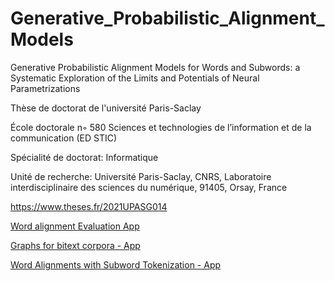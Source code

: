 # Generative_Probabilistic_Alignment_Models
Generative Probabilistic Alignment Models for Words and Subwords: a Systematic Exploration of the Limits and Potentials of Neural Parametrizations

Thèse de doctorat de l'université Paris-Saclay

École doctorale n◦ 580 Sciences et technologies de l’information et de la communication (ED STIC)

Spécialité de doctorat: Informatique

Unité de recherche: Université Paris-Saclay, CNRS, Laboratoire interdisciplinaire des sciences du numérique, 91405, Orsay, France

https://www.theses.fr/2021UPASG014

[Word alignment Evaluation App](https://share.streamlit.io/ngohoanhkhoa/generative_probabilistic_alignment_models/main/alignment_evaluation_app.py)

[Graphs for bitext corpora - App](https://share.streamlit.io/ngohoanhkhoa/generative_probabilistic_alignment_models/main/alignment_evaluation_corpus_app.py)

[Word Alignments with Subword Tokenization - App](https://share.streamlit.io/ngohoanhkhoa/generative_probabilistic_alignment_models/main/subword_alignment_app.py)

